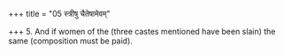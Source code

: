 +++
title = "05 स्त्रीषु चैतेषामेवम्"

+++
5. And if women of the (three castes mentioned have been slain) the same (composition must be paid).

